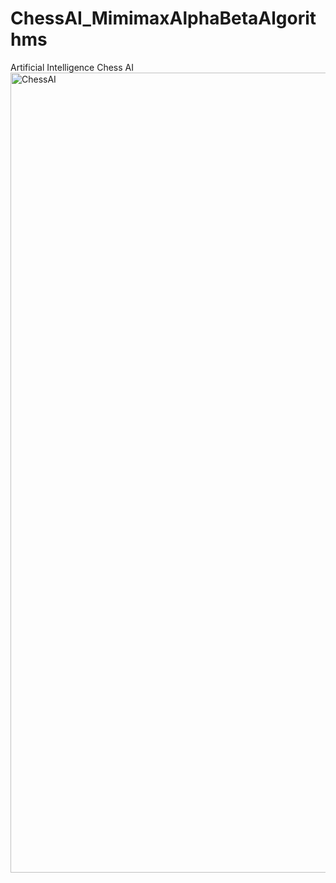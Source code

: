 # ChessAI_MimimaxAlphaBetaAlgorithms
 Artificial Intelligence Chess AI
<img width="1280" alt="ChessAI" src="https://github.com/user-attachments/assets/99c8cee8-f0b8-4207-8dc7-ca6d6c319310">
